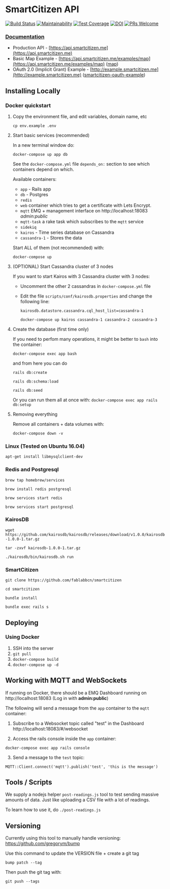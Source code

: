 # SmartCitizen API 

[![Build Status](https://travis-ci.org/fablabbcn/smartcitizen-api.svg?branch=master)](https://travis-ci.org/fablabbcn/smartcitizen-api)
[![Maintainability](https://api.codeclimate.com/v1/badges/2ac767745186038373f5/maintainability)](https://codeclimate.com/github/fablabbcn/smartcitizen-api/maintainability)
[![Test Coverage](https://api.codeclimate.com/v1/badges/2ac767745186038373f5/test_coverage)](https://codeclimate.com/github/fablabbcn/smartcitizen-api/test_coverage)
[![DOI](https://zenodo.org/badge/29865657.svg)](https://zenodo.org/badge/latestdoi/29865657)
[![PRs Welcome](https://img.shields.io/badge/PRs-welcome-brightgreen.svg)]()

### [Documentation](https://developer.smartcitizen.me)

* Production API - [https://api.smartcitizen.me](https://api.smartcitizen.me)
* Basic Map Example - [https://api.smartcitizen.me/examples/map](https://api.smartcitizen.me/examples/map) ([map](https://github.com/fablabbcn/smartcitizen/blob/master/public/examples/map.html))
* OAuth 2.0 (Implicit Grant) Example - [http://example.smartcitizen.me](http://example.smartcitizen.me) ([smartcitizen-oauth-example](https://github.com/fablabbcn/smartcitizen-oauth-example))

## Installing Locally

### Docker quickstart

1. Copy the environment file, and edit variables, domain name, etc

   `cp env.example .env`

2. Start basic services (recommended)

   In a new terminal window do:

   `docker-compose up app db`

   See the `docker-compose.yml` file `depends_on:` section to see which containers depend on which.

   Available containers:

   * `app` - Rails app
   * `db` - Postgres
   * `redis`
   * `web` container which tries to get a certificate with Lets Encrypt.
   * `mqtt` EMQ + management interface on http://localhost:18083 *admin:public*
   * `mqtt-task` a rake task which subscribes to the `mqtt` service
   * `sidekiq`
   * `kairos` - Time series database on Cassandra
   * `cassandra-1` - Stores the data

   Start ALL of them (not recommended) with:

   `docker-compose up`

3. (OPTIONAL) Start Cassandra cluster of 3 nodes

   If you want to start Kairos with 3 Cassandra cluster with 3 nodes:

   * Uncomment the other 2 cassandras in `docker-compose.yml` file

   * Edit the file `scripts/conf/kairosdb.properties` and change the following line:

     `kairosdb.datastore.cassandra.cql_host_list=cassandra-1`

     `docker-compose up kairos cassandra-1 cassandra-2 cassandra-3`


4. Create the database (first time only)

   If you need to perfom many operations, it might be better to `bash` into the container:

   `docker-compose exec app bash`

   and from here you can do

   `rails db:create`

   `rails db:schema:load`

   `rails db:seed`

    Or you can run them all at once with: `docker-compose exec app rails db:setup`

5. Removing everything

   Remove all containers + data volumes with:

   `docker-compose down -v` 

### Linux (Tested on Ubuntu 16.04)

`apt-get install libmysqlclient-dev`

### Redis and Postgresql

`brew tap homebrew/services`

`brew install redis postgresql`

`brew services start redis`

`brew services start postgresql`

### KairosDB

`wget https://github.com/kairosdb/kairosdb/releases/download/v1.0.0/kairosdb-1.0.0-1.tar.gz`

`tar -zxvf kairosdb-1.0.0-1.tar.gz`

`./kairosdb/bin/kairosdb.sh run`

### SmartCitizen

`git clone https://github.com/fablabbcn/smartcitizen`

`cd smartcitizen`

`bundle install`

`bundle exec rails s`

## Deploying

### Using Docker

  1. SSH into the server
  2. `git pull`
  2. `docker-compose build`
  2. `docker-compose up -d`

## Working with MQTT and WebSockets

If running on Docker, there should be a EMQ Dashboard running on http://localhost:18083 (Log in with **admin:public**)

The following will send a message from the `app` container to the `mqtt` container:

1. Subscribe to a Websocket topic called "test" in the Dashboard http://localhost:18083/#/websocket

2. Access the rails console inside the `app` container:

  `docker-compose exec app rails console`

3. Send a message to the `test` topic:

  `MQTT::Client.connect('mqtt').publish('test', 'this is the message')`


## Tools / Scripts

We supply a nodejs helper `post-readings.js` tool to test sending massive amounts of data. Just like uploading a CSV file with a lot of readings.

To learn how to use it, do `./post-readings.js`

## Versioning

Currently using this tool to manually handle versioning: https://github.com/gregorym/bump

Use this command to update the VERSION file + create a git tag

`bump patch --tag`

Then push the git tag with:

`git push --tags`
